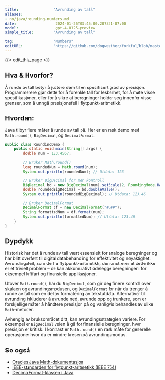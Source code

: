 ```yaml
---
title:                "Avrunding av tall"
aliases:
- no/java/rounding-numbers.md
date:                  2024-01-26T03:45:00.207331-07:00
model:                 gpt-4-0125-preview
simple_title:         "Avrunding av tall"

tag:                  "Numbers"
editURL:              "https://github.com/dogweather/forkful/blob/master/content/no/java/rounding-numbers.md"
---
```


{{< edit_this_page >}}

## Hva & Hvorfor?
Å runde av tall betyr å justere dem til en spesifisert grad av presisjon. Programmerere gjør dette for å forenkle tall for lesbarhet, for å møte visse spesifikasjoner, eller for å sikre at beregninger holder seg innenfor visse grenser, som å unngå presisjonsfeil i flytpunkt-aritmetikk.

## Hvordan:
Java tilbyr flere måter å runde av tall på. Her er en rask demo med `Math.round()`, `BigDecimal`, og `DecimalFormat`.

```java
public class RoundingDemo {
    public static void main(String[] args) {
        double num = 123.4567;

        // Bruker Math.round()
        long roundedNum = Math.round(num);
        System.out.println(roundedNum); // Utdata: 123

        // Bruker BigDecimal for mer kontroll
        BigDecimal bd = new BigDecimal(num).setScale(2, RoundingMode.HALF_UP);
        double roundedBigDecimal = bd.doubleValue();
        System.out.println(roundedBigDecimal); // Utdata: 123.46

        // Bruker DecimalFormat
        DecimalFormat df = new DecimalFormat("#.##");
        String formattedNum = df.format(num);
        System.out.println(formattedNum); // Utdata: 123.46
    }
}
```

## Dypdykk
Historisk har det å runde av tall vært essensielt for analoge beregninger og har blitt overført til digital databehandling for effektivitet og nøyaktighet. Avrundingsfeil, som de fra flytpunkt-aritmetikk, demonstrerer at dette ikke er et trivielt problem – de kan akkumulativt ødelegge beregninger i for eksempel luftfart og finansielle applikasjoner.

Utover `Math.round()`, har du `BigDecimal`, som gir deg finere kontroll over skalaen og avrundingsmodusen, og `DecimalFormat` for når du trenger å runde av tall som en del av formatering av tekstutdata. Alternativer til avrunding inkluderer å avrunde ned, avrunde opp og trunkere, som er forskjellige måter å håndtere presisjon på og vanligvis behandles av ulike `Math`-metoder.

Avhengig av bruksområdet ditt, kan avrundingsstrategien variere. For eksempel er `BigDecimal` veien å gå for finansielle beregninger, hvor presisjon er kritisk. I kontrast er `Math.round()` en rask måte for generelle operasjoner hvor du er mindre kresen på avrundingsmodus.

## Se også
- [Oracles Java Math-dokumentasjon](https://docs.oracle.com/en/java/javase/17/docs/api/java.base/java/lang/Math.html)
- [IEEE-standarden for flytpunkt-aritmetikk (IEEE 754)](https://ieeexplore.ieee.org/document/4610935)
- [DecimalFormat-klassen i Java](https://docs.oracle.com/javase/7/docs/api/java/text/DecimalFormat.html)
